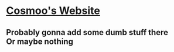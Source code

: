 # [Cosmoo's Website](http://cosmoo7.github.io)

## Probably gonna add some dumb stuff there<br>Or maybe nothing
